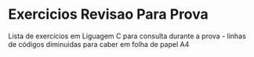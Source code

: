 # Exercicios Revisao Para Prova
 Lista de exercícios em Liguagem C para consulta durante a prova - linhas de códigos diminuidas para caber em folha de papel A4 
